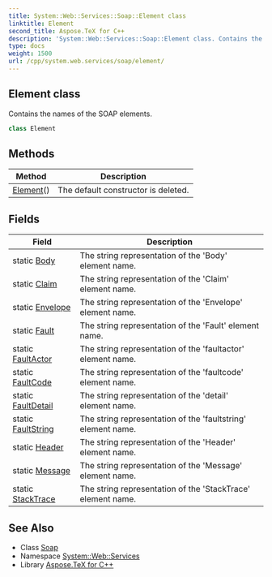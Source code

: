 ```yaml
---
title: System::Web::Services::Soap::Element class
linktitle: Element
second_title: Aspose.TeX for C++
description: 'System::Web::Services::Soap::Element class. Contains the names of the SOAP elements in C++.'
type: docs
weight: 1500
url: /cpp/system.web.services/soap/element/
---
```

## Element class


Contains the names of the SOAP elements.

```cpp
class Element
```

## Methods

| Method | Description |
| --- | --- |
| [Element](./element/)() | The default constructor is deleted. |
## Fields

| Field | Description |
| --- | --- |
| static [Body](./body/) | The string representation of the 'Body' element name. |
| static [Claim](./claim/) | The string representation of the 'Claim' element name. |
| static [Envelope](./envelope/) | The string representation of the 'Envelope' element name. |
| static [Fault](./fault/) | The string representation of the 'Fault' element name. |
| static [FaultActor](./faultactor/) | The string representation of the 'faultactor' element name. |
| static [FaultCode](./faultcode/) | The string representation of the 'faultcode' element name. |
| static [FaultDetail](./faultdetail/) | The string representation of the 'detail' element name. |
| static [FaultString](./faultstring/) | The string representation of the 'faultstring' element name. |
| static [Header](./header/) | The string representation of the 'Header' element name. |
| static [Message](./message/) | The string representation of the 'Message' element name. |
| static [StackTrace](./stacktrace/) | The string representation of the 'StackTrace' element name. |
## See Also

* Class [Soap](../)
* Namespace [System::Web::Services](../../)
* Library [Aspose.TeX for C++](../../../)
